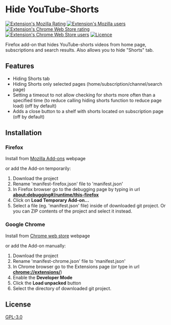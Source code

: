 # Hide YouTube-Shorts

[![Extension's Mozilla Rating](https://img.shields.io/amo/rating/hide-youtube-shorts?color=green&label=Mozilla%20Rating&logo=FirefoxBrowser)](https://addons.mozilla.org/en-US/firefox/addon/hide-youtube-shorts/)
[![Extension's Mozilla users](https://img.shields.io/amo/users/hide-youtube-shorts?label=Mozilla%20Users&logo=FirefoxBrowser)](https://addons.mozilla.org/en-US/firefox/addon/hide-youtube-shorts/)
[![Extension's Chrome Web Store rating](https://img.shields.io/chrome-web-store/rating/epgdblohfbmigelolmilnjhaoikmjdan?label=Chrome%20Rating&logo=google%20chrome)](https://chrome.google.com/webstore/detail/hide-youtube-shorts/epgdblohfbmigelolmilnjhaoikmjdan)
[![Extension's Chrome Web Store users](https://img.shields.io/chrome-web-store/users/epgdblohfbmigelolmilnjhaoikmjdan?label=Chrome%20Users&logo=google%20chrome)](https://chrome.google.com/webstore/detail/hide-youtube-shorts/epgdblohfbmigelolmilnjhaoikmjdan)
[![Licence](https://img.shields.io/github/license/Vulpelo/hide-youtube-shorts)](https://github.com/Vulpelo/hide-youtube-shorts/blob/master/LICENCE.md)

Firefox add-on that hides YouTube-shorts videos from home page, subscriptions and search results. 
Also allows you to hide "Shorts" tab.

## Features

- Hiding Shorts tab
- Hiding Shorts only selected pages (home/subscription/channel/search page)
- Setting a timeout to not allow checking for shorts more often than a specified time (to reduce calling hiding shorts function to reduce page load) (off by default)
- Adds a close button to a shelf with shorts located on subscription page (off by default)

## Installation

### Firefox 

Install from [Mozilla Add-ons](https://addons.mozilla.org/en-US/firefox/addon/hide-youtube-shorts/) webpage

or add the Add-on temporarily:
1. Download the project
2. Rename 'manifest-firefox.json' file to 'manifest.json'
3. In Firefox browser go to the debugging page by typing in url <b>[about:debugging#/runtime/this-firefox](about:debugging#/runtime/this-firefox)</b>
4. Click on <b>Load Temporary Add-on...</b>
5. Select a file (eg. 'manifest.json' file) inside of downloaded git project. Or you can ZIP contents of the project and select it instead.

### Google Chrome

Install from [Chrome web store](https://chrome.google.com/webstore/detail/hide-youtube-shorts/epgdblohfbmigelolmilnjhaoikmjdan) webpage

or add the Add-on manually:
1. Download the project
2. Rename 'manifest-chrome.json' file to 'manifest.json'
3. In Chrome browser go to the Extensions page (or type in url <b>[chrome://extensions/](chrome://extensions/)</b>)
4. Enable the <b>Developer Mode</b>
5. Click the <b>Load unpacked</b> button
6. Select the directory of downloaded git project.

## License

[GPL-3.0](https://github.com/Vulpelo/hide-youtube-shorts/blob/master/LICENCE.md)
